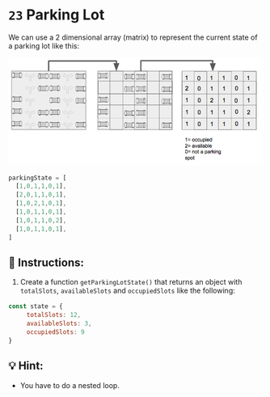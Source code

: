 # `23` Parking Lot

We can use a 2 dimensional array (matrix) to represent the current state of a parking lot like this:


![Parking Lot BreatheCode](../../.learn/assets/23.png)

```js
parkingState = [
  [1,0,1,1,0,1],
  [2,0,1,1,0,1],
  [1,0,2,1,0,1],
  [1,0,1,1,0,1],
  [1,0,1,1,0,2],
  [1,0,1,1,0,1],
]
```
## 📝 Instructions:

1. Create a function `getParkingLotState()` that returns an object with `totalSlots`, `availableSlots` and `occupiedSlots` like the following:

```js
const state = {
     totalSlots: 12,
     availableSlots: 3,
     occupiedSlots: 9
}
```
## 💡 Hint:

+ You have to do a nested loop.

